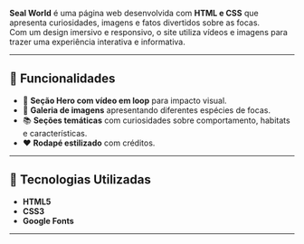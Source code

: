 

**Seal World** é uma página web desenvolvida com **HTML e CSS** que apresenta curiosidades, imagens e fatos divertidos sobre as focas.  
Com um design imersivo e responsivo, o site utiliza vídeos e imagens para trazer uma experiência interativa e informativa.

---

## 🚀 Funcionalidades

- 🎥 **Seção Hero com vídeo em loop** para impacto visual.
- 📸 **Galeria de imagens** apresentando diferentes espécies de focas.
- 📚 **Seções temáticas** com curiosidades sobre comportamento, habitats e características.
- ❤️ **Rodapé estilizado** com créditos.

---

## 🎨 Tecnologias Utilizadas

- **HTML5**
- **CSS3**
- **Google Fonts**

---



